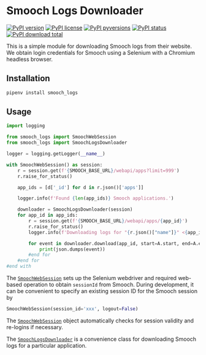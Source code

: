 # Smooch Logs Downloader

[![PyPI version](https://img.shields.io/pypi/v/smooch_logs.svg)](https://pypi.python.org/pypi/smooch_logs/)
[![PyPI license](https://img.shields.io/pypi/l/smooch_logs.svg)](https://pypi.python.org/pypi/smooch_logs/)
[![PyPI pyversions](https://img.shields.io/pypi/pyversions/smooch_logs.svg)](https://pypi.python.org/pypi/smooch_logs/)
[![PyPI status](https://img.shields.io/pypi/status/smooch_logs.svg)](https://pypi.python.org/pypi/smooch_logs/)
[![PyPI download total](https://img.shields.io/pypi/dm/smooch_logs.svg)](https://pypi.python.org/pypi/smooch_logs/)

This is a simple module for downloading Smooch logs from their website.
We obtain login credentials for Smooch using a Selenium with a Chromium headless browser.

## Installation

```bash
pipenv install smooch_logs
```

## Usage

```python
import logging

from smooch_logs import SmoochWebSession
from smooch_logs import SmoochLogsDownloader

logger = logging.getLogger(__name__)

with SmoochWebSession() as session:
    r = session.get(f'{SMOOCH_BASE_URL}/webapi/apps?limit=999')
    r.raise_for_status()

    app_ids = [d['_id'] for d in r.json()['apps']]

    logger.info(f'Found {len(app_ids)} Smooch applications.')

    downloader = SmoochLogsDownloader(session)
    for app_id in app_ids:
        r = session.get(f'{SMOOCH_BASE_URL}/webapi/apps/{app_id}')
        r.raise_for_status()
        logger.info(f'Downloading logs for "{r.json()["name"]}" <{app_id}> from Smooch.')

        for event in downloader.download(app_id, start=A.start, end=A.end):
            print(json.dumps(event))
        #end for
    #end for
#end with
```

The [`SmoochWebSession`](smooch_logs/session.py) sets up the Selenium webdriver and required web-based operation to obtain `sessionId` from Smooch.
During development, it can be convenient to specify an existing session ID for the Smooch session by
```python
SmoochWebSession(session_id='xxx', logout=False)
```
The [`SmoochWebSession`](smooch_logs/session.py) object automatically checks for session validity and re-logins if necessary.

The [`SmoochLogsDownloader`](smooch_logs/downloader.py) is a convenience class for downloading Smooch logs for a particular application.
